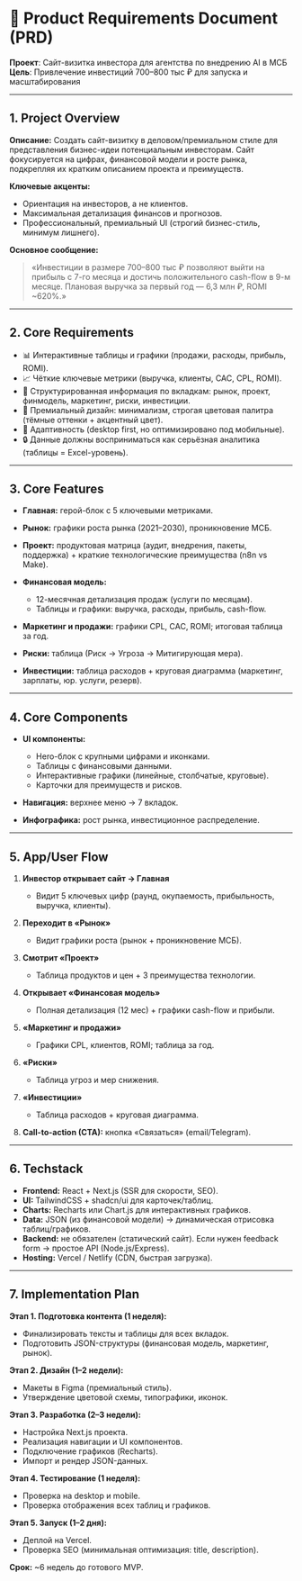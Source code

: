 
# 📄 Product Requirements Document (PRD)

**Проект**: Сайт-визитка инвестора для агентства по внедрению AI в МСБ
**Цель**: Привлечение инвестиций 700–800 тыс ₽ для запуска и масштабирования

---

## 1. Project Overview

**Описание:**
Создать сайт-визитку в деловом/премиальном стиле для представления бизнес-идеи потенциальным инвесторам. Сайт фокусируется на цифрах, финансовой модели и росте рынка, подкрепляя их кратким описанием проекта и преимуществ.

**Ключевые акценты:**

* Ориентация на инвесторов, а не клиентов.
* Максимальная детализация финансов и прогнозов.
* Профессиональный, премиальный UI (строгий бизнес-стиль, минимум лишнего).

**Основное сообщение:**

> «Инвестиции в размере 700–800 тыс ₽ позволяют выйти на прибыль с 7-го месяца и достичь положительного cash-flow в 9-м месяце. Плановая выручка за первый год — 6,3 млн ₽, ROMI \~620%.»

---

## 2. Core Requirements

* 📊 Интерактивные таблицы и графики (продажи, расходы, прибыль, ROMI).
* 📈 Чёткие ключевые метрики (выручка, клиенты, CAC, CPL, ROMI).
* 📌 Структурированная информация по вкладкам: рынок, проект, финмодель, маркетинг, риски, инвестиции.
* 🎨 Премиальный дизайн: минимализм, строгая цветовая палитра (тёмные оттенки + акцентный цвет).
* 📱 Адаптивность (desktop first, но оптимизировано под мобильные).
* 🔒 Данные должны восприниматься как серьёзная аналитика (таблицы = Excel-уровень).

---

## 3. Core Features

* **Главная:** герой-блок с 5 ключевыми метриками.
* **Рынок:** графики роста рынка (2021–2030), проникновение МСБ.
* **Проект:** продуктовая матрица (аудит, внедрения, пакеты, поддержка) + краткие технологические преимущества (n8n vs Make).
* **Финансовая модель:**

  * 12-месячная детализация продаж (услуги по месяцам).
  * Таблицы и графики: выручка, расходы, прибыль, cash-flow.
* **Маркетинг и продажи:** графики CPL, CAC, ROMI; итоговая таблица за год.
* **Риски:** таблица (Риск → Угроза → Митигирующая мера).
* **Инвестиции:** таблица расходов + круговая диаграмма (маркетинг, зарплаты, юр. услуги, резерв).

---

## 4. Core Components

* **UI компоненты:**

  * Hero-блок с крупными цифрами и иконками.
  * Таблицы с финансовыми данными.
  * Интерактивные графики (линейные, столбчатые, круговые).
  * Карточки для преимуществ и рисков.
* **Навигация:** верхнее меню → 7 вкладок.
* **Инфографика:** рост рынка, инвестиционное распределение.

---

## 5. App/User Flow

1. **Инвестор открывает сайт → Главная**

   * Видит 5 ключевых цифр (раунд, окупаемость, прибыльность, выручка, клиенты).
2. **Переходит в «Рынок»**

   * Видит графики роста (рынок + проникновение МСБ).
3. **Смотрит «Проект»**

   * Таблица продуктов и цен + 3 преимущества технологии.
4. **Открывает «Финансовая модель»**

   * Полная детализация (12 мес) + графики cash-flow и прибыли.
5. **«Маркетинг и продажи»**

   * Графики CPL, клиентов, ROMI; таблица за год.
6. **«Риски»**

   * Таблица угроз и мер снижения.
7. **«Инвестиции»**

   * Таблица расходов + круговая диаграмма.
8. **Call-to-action (CTA):** кнопка «Связаться» (email/Telegram).

---

## 6. Techstack

* **Frontend:** React + Next.js (SSR для скорости, SEO).
* **UI:** TailwindCSS + shadcn/ui для карточек/таблиц.
* **Charts:** Recharts или Chart.js для интерактивных графиков.
* **Data:** JSON (из финансовой модели) → динамическая отрисовка таблиц/графиков.
* **Backend:** не обязателен (статический сайт). Если нужен feedback form → простое API (Node.js/Express).
* **Hosting:** Vercel / Netlify (CDN, быстрая загрузка).

---

## 7. Implementation Plan

**Этап 1. Подготовка контента (1 неделя):**

* Финализировать тексты и таблицы для всех вкладок.
* Подготовить JSON-структуры (финансовая модель, маркетинг, рынок).

**Этап 2. Дизайн (1–2 недели):**

* Макеты в Figma (премиальный стиль).
* Утверждение цветовой схемы, типографики, иконок.

**Этап 3. Разработка (2–3 недели):**

* Настройка Next.js проекта.
* Реализация навигации и UI компонентов.
* Подключение графиков (Recharts).
* Импорт и рендер JSON-данных.

**Этап 4. Тестирование (1 неделя):**

* Проверка на desktop и mobile.
* Проверка отображения всех таблиц и графиков.

**Этап 5. Запуск (1–2 дня):**

* Деплой на Vercel.
* Проверка SEO (минимальная оптимизация: title, description).

**Срок:** \~6 недель до готового MVP.

